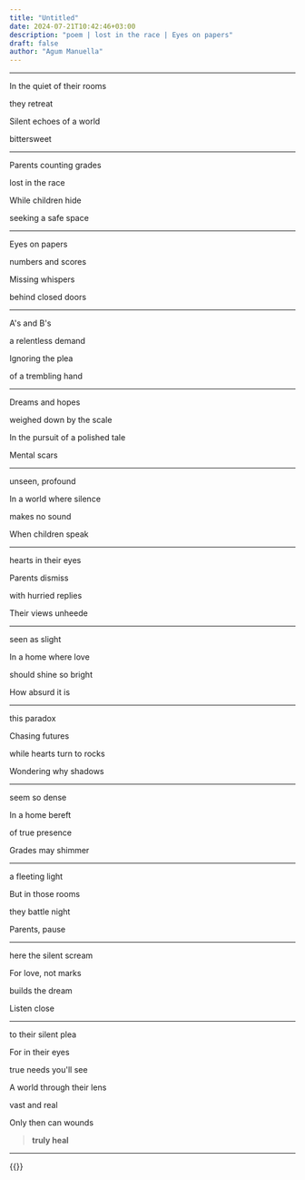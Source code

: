 ```yaml
---
title: "Untitled"
date: 2024-07-21T10:42:46+03:00
description: "poem | lost in the race | Eyes on papers"
draft: false
author: "Agum Manuella"
---
```


___

In the quiet of their rooms

they retreat

Silent echoes of a world

bittersweet

___

Parents counting grades

lost in the race

While children hide

seeking a safe space

___

Eyes on papers

numbers and scores

Missing whispers

behind closed doors

___

A's and B's

a relentless demand

Ignoring the plea

of a trembling hand

___

Dreams and hopes

weighed down by the scale

In the pursuit of a polished tale

Mental scars

___

unseen, profound

In a world where silence

makes no sound

When children speak

___

hearts in their eyes

Parents dismiss

with hurried replies

Their views unheede

___

seen as slight

In a home where love

should shine so bright

How absurd it is

___

this paradox

Chasing futures

while hearts turn to rocks

Wondering why shadows

___

seem so dense

In a home bereft

of true presence

Grades may shimmer

___

a fleeting light

But in those rooms

they battle night

Parents, pause

___

here the silent scream

For love, not marks

builds the dream

Listen close

___

to their silent plea

For in their eyes

true needs you'll see

A world through their lens

vast and real

Only then can wounds

> **truly heal**

___

{{<mini-toc>}}
